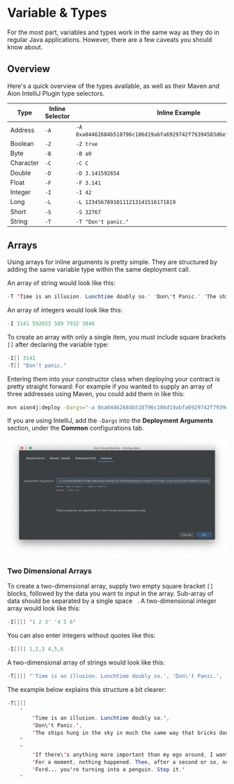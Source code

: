 # Variable & Types

For the most part, variables and types work in the same way as they do in regular Java applications. However, there are a few caveats you should know about.

## Overview

Here's a quick overview of the types available, as well as their Maven and Aion IntelliJ Plugin type selectors.

| Type | Inline Selector | Inline Example |
| ---- | -------- | ------- |
| Address | `-A` | `-A 0xa04462684b510796c186d19abfa6929742f79394583d6efb1243bbb473f21d9f` |
| Boolean | `-Z` | `-Z true` |
| Byte | `-B` | `-B a0` |
| Character | `-C` | `-C C` |
| Double | `-D` | `-D 3.141592654` |
| Float | `-F` | `-F 3.141` |
| Integer | `-I` | `-I 42` |
| Long | `-L` | `-L 12345678910111213141516171819` |
| Short | `-S` | `-S 32767` |
| String | `-T` | `-T "Don't panic."` |

## Arrays

Using arrays for inline arguments is pretty simple. They are structured by adding the same variable type within the same deployment call.

An array of string would look like this:

```java
-T 'Time is an illusion. Lunchtime doubly so.' 'Don\'t Panic.' 'The ships hung in the sky in much the same way that bricks don\'t.'
```

An array of integers would look like this:

```java
-I 3141 592653 589 7932 3846
```

To create an array with only a single item, you must include square brackets `[]` after declaring the variable type:

```java
-I[] 3141
-T[] "Don't panic."
```

Entering them into your constructor class when deploying your contract is pretty straight forward: For example if you wanted to supply an array of three addresses using Maven, you could add them in like this:

```bash
mvn aion4j:deploy -Dargs="-a 0xa04462684b510796c186d19abfa6929742f79394583d6efb1243bbb473f21d9f 0xa0f1002373877bd6987f23af0daa97f5d886d591cf308408cb396eda44f3456e 0xa08ff81385e37fa8a7a3ab045ac0d25187fdfbae58ae54cc5ab44d90cdac6648"
```

If you are using IntelliJ, add the `-Dargs` into the **Deployment Arguments** section, under the **Common** configurations tab.

![Array Deployment Arguments](/aion-virtual-machine/images/array-deployment-arguments.png)

### Two Dimensional Arrays

To create a two-dimensional array, supply two empty square bracket `[]` blocks, followed by the data you want to input in the array. Sub-array of data should be separated by a single space ` `. A two-dimensional integer array would look like this:

```java
-I[][] '1 2 3' '4 5 6'
```

You can also enter integers without quotes like this:

```java
-I[][] 1,2,3 4,5,6
```

A two-dimensional array of strings would look like this:

```java
-T[][] "'Time is an illusion. Lunchtime doubly so.', 'Don\'t Panic.', 'The ships hung in the sky in much the same way that bricks don\'t.'" "'If there\'s anything more important than my ego around, I want it caught and shot now.', 'For a moment, nothing happened. Then, after a second or so, nothing continued to happen.', 'Ford... you're turning into a penguin. Stop it.'"
```

The example below explains this structure a bit clearer:

```java
-T[][]
    "
        'Time is an illusion. Lunchtime doubly so.',
        'Don\'t Panic.',
        'The ships hung in the sky in much the same way that bricks don\'t.'
    "
    "
        'If there\'s anything more important than my ego around, I want it caught and shot now.',
        'For a moment, nothing happened. Then, after a second or so, nothing continued to happen.',
        'Ford... you're turning into a penguin. Stop it.'
    "
```